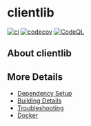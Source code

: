 # clientlib

[![ci](https://github.com/danzilla0x/clientlib/actions/workflows/ci.yml/badge.svg)](https://github.com/danzilla0x/clientlib/actions/workflows/ci.yml)
[![codecov](https://codecov.io/gh/danzilla0x/clientlib/branch/main/graph/badge.svg)](https://codecov.io/gh/danzilla0x/clientlib)
[![CodeQL](https://github.com/danzilla0x/clientlib/actions/workflows/codeql-analysis.yml/badge.svg)](https://github.com/danzilla0x/clientlib/actions/workflows/codeql-analysis.yml)

## About clientlib



## More Details

 * [Dependency Setup](README_dependencies.md)
 * [Building Details](README_building.md)
 * [Troubleshooting](README_troubleshooting.md)
 * [Docker](README_docker.md)
